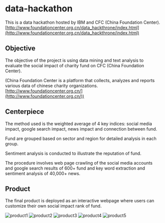 # data-hackathon
This is a data hackathon hosted by IBM and CFC (China Foundation Center). 
[http://www.foundationcenter.org.cn/data_hackthrone/index.html](http://www.foundationcenter.org.cn/data_hackthrone/index.html)

## **Objective**
The objective of the project is using data mining and text analysis to evaluate the social impact of charity fund on CFC (China Foundation Center). 
 
(China Foundation Center is a platform that collects, analyzes and reports various data of chinese charity organizations. [http://www.foundationcenter.org.cn/](http://www.foundationcenter.org.cn/))

## **Centerpiece**
The method used is the weighted average of 4 key indices: social media impact, google search impact, news impact and connection between fund. 

Fund are grouped based on sector and region for detailed analysis in each group.

Sentiment analysis is conducted to illustrate the reputation of fund. 

The procedure involves web page crawling of the social media accounts and google search results of 600+ fund and key word extraction and sentiment analysis of 40,000+ news. 

## **Product**
The final product is deployed as an interactive webpage where users can customize their own social impact rank of fund.

![product1](https://user-images.githubusercontent.com/9781300/30252097-e4b8152e-9631-11e7-957c-dd2b8ff6c7b9.PNG)
![product2](https://user-images.githubusercontent.com/9781300/30252100-e8ac8c28-9631-11e7-9d77-5f7d2b932476.PNG)
![product3](https://user-images.githubusercontent.com/9781300/30252101-eb3ae9a8-9631-11e7-8aa0-347354cf1585.PNG)
![product4](https://user-images.githubusercontent.com/9781300/30252103-edf38eb6-9631-11e7-9621-41d8dcac3b01.PNG)
![product5](https://user-images.githubusercontent.com/9781300/30252104-f0639d12-9631-11e7-846c-63bddeedb4df.PNG)

